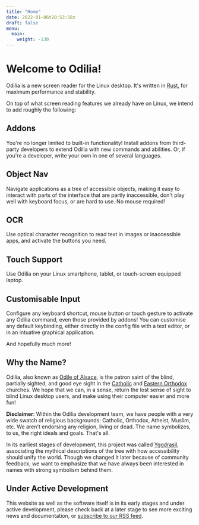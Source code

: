 ```yaml
---
title: "Home"
date: 2022-01-06t20:53:58z
draft: false
menu:
  main:
    weight: -130
---
```


# Welcome to Odilia!

Odilia is a new screen reader for the Linux desktop. It's written in [Rust](https://rust-lang.org), for maximum
performance and stability.

<!--more-->

On top of what screen reading features we already have on Linux, we intend to add roughly the following:

## Addons

You're no longer limited to built-in functionality! Install addons from third-party developers to extend Odilia with
new commands and abilities. Or, if you're a developer, write your own in one of several languages.

## Object Nav

Navigate applications as a tree of accessible objects, making it easy to interact with parts of the interface that are
partly inaccessible, don't play well with keyboard focus, or are hard to use. No mouse required!

## OCR

Use optical character recognition to read text in images or inaccessible apps, and activate the buttons you need.

## Touch Support

Use Odilia on your Linux smartphone, tablet, or touch-screen equipped laptop.

## Customisable Input

Configure any keyboard shortcut, mouse button or touch gesture to activate any Odilia command, even those provided by
addons! You can customise any default keybinding, either directly in the config file with a text editor, or in an
intuative graphical application.

And hopefully much more!

## Why the Name?

Odilia, also known as [Odile of Alsace](https://en.wikipedia.org/wiki/Odile_of_Alsace), is the patron saint of the
blind, partially sighted, and good eye sight in the [Catholic](https://en.wikipedia.org/wiki/Catholic_Church) and
[Eastern Orthodox](https://en.wikipedia.org/wiki/Eastern_Orthodox_Church) churches. We hope that we can, in a sense,
return the lost sense of sight to blind Linux desktop users, and make using their computer easier and more fun!

**Disclaimer**: 
Within the Odilia development team, we have people with a very wide swatch of religious backgrounds: Catholic, Orthodox, Atheist, Muslim, etc.
We aren't endorsing any religion, living or dead.
The name symbolizes, to us, the right ideals and goals.
That's all.

In its earliest stages of development, this project was called [Yggdrasil](https://en.wikipedia.org/wiki/Yggdrasil),
associating the mythical descriptions of the tree with how accessibility should unify the world. Though we changed it
later because of community feedback, we want to emphasize that we have always been interested in names with strong
symbolism behind them.

## Under Active Development

This website as well as the software itself is in its early stages and under active development, please check back at a
later stage to see more exciting news and documentation, or [subscribe to our RSS feed](news/index.xml).
